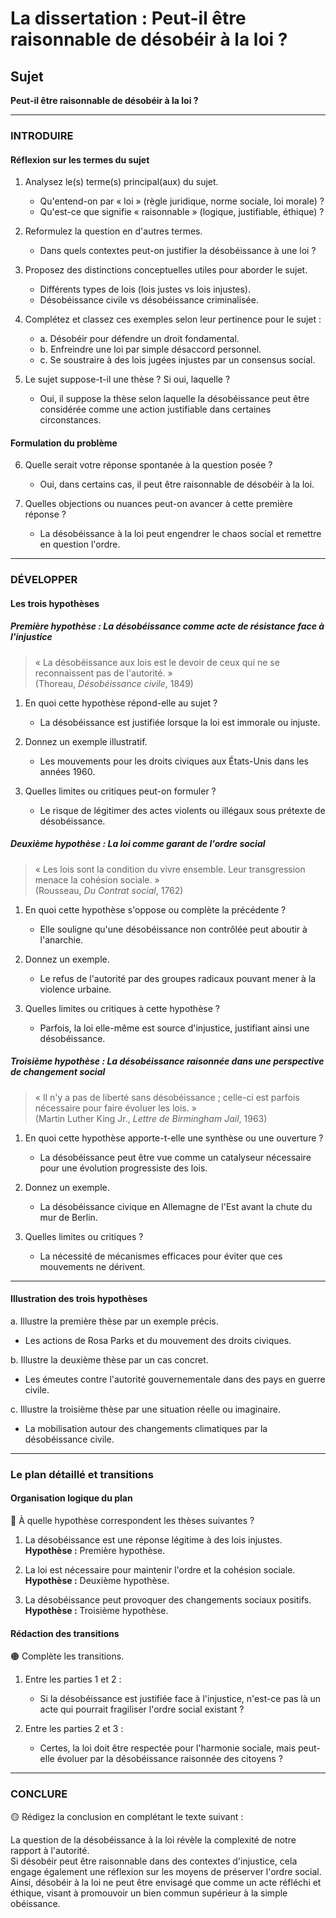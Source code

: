 # La dissertation : Peut-il être raisonnable de désobéir à la loi ?

## Sujet
**Peut-il être raisonnable de désobéir à la loi ?**

---

### INTRODUIRE

#### Réflexion sur les termes du sujet

1. Analysez le(s) terme(s) principal(aux) du sujet.  
   - Qu'entend-on par « loi » (règle juridique, norme sociale, loi morale) ?
   - Qu'est-ce que signifie « raisonnable » (logique, justifiable, éthique) ?
   
2. Reformulez la question en d'autres termes.  
   - Dans quels contextes peut-on justifier la désobéissance à une loi ?
   
3. Proposez des distinctions conceptuelles utiles pour aborder le sujet.  
   - Différents types de lois (lois justes vs lois injustes).
   - Désobéissance civile vs désobéissance criminalisée.
   
4. Complétez et classez ces exemples selon leur pertinence pour le sujet :  
   - a. Désobéir pour défendre un droit fondamental.  
   - b. Enfreindre une loi par simple désaccord personnel.  
   - c. Se soustraire à des lois jugées injustes par un consensus social.
   
5. Le sujet suppose-t-il une thèse ? Si oui, laquelle ?  
   - Oui, il suppose la thèse selon laquelle la désobéissance peut être considérée comme une action justifiable dans certaines circonstances.

#### Formulation du problème

6. Quelle serait votre réponse spontanée à la question posée ?  
   - Oui, dans certains cas, il peut être raisonnable de désobéir à la loi.

7. Quelles objections ou nuances peut-on avancer à cette première réponse ?  
   - La désobéissance à la loi peut engendrer le chaos social et remettre en question l'ordre.

---

### DÉVELOPPER

#### Les trois hypothèses

##### Première hypothèse : La désobéissance comme acte de résistance face à l'injustice

> « La désobéissance aux lois est le devoir de ceux qui ne se reconnaissent pas de l'autorité. »  
> (Thoreau, *Désobéissance civile*, 1849)

1. En quoi cette hypothèse répond-elle au sujet ?  
   - La désobéissance est justifiée lorsque la loi est immorale ou injuste.

2. Donnez un exemple illustratif.  
   - Les mouvements pour les droits civiques aux États-Unis dans les années 1960.

3. Quelles limites ou critiques peut-on formuler ?  
   - Le risque de légitimer des actes violents ou illégaux sous prétexte de désobéissance.

##### Deuxième hypothèse : La loi comme garant de l'ordre social

> « Les lois sont la condition du vivre ensemble. Leur transgression menace la cohésion sociale. »  
> (Rousseau, *Du Contrat social*, 1762)

1. En quoi cette hypothèse s'oppose ou complète la précédente ?  
   - Elle souligne qu'une désobéissance non contrôlée peut aboutir à l'anarchie.

2. Donnez un exemple.  
   - Le refus de l'autorité par des groupes radicaux pouvant mener à la violence urbaine.

3. Quelles limites ou critiques à cette hypothèse ?  
   - Parfois, la loi elle-même est source d'injustice, justifiant ainsi une désobéissance.

##### Troisième hypothèse : La désobéissance raisonnée dans une perspective de changement social

> « Il n'y a pas de liberté sans désobéissance ; celle-ci est parfois nécessaire pour faire évoluer les lois. »  
> (Martin Luther King Jr., *Lettre de Birmingham Jail*, 1963)

1. En quoi cette hypothèse apporte-t-elle une synthèse ou une ouverture ?  
   - La désobéissance peut être vue comme un catalyseur nécessaire pour une évolution progressiste des lois.

2. Donnez un exemple.  
   - La désobéissance civique en Allemagne de l'Est avant la chute du mur de Berlin.

3. Quelles limites ou critiques ?  
   - La nécessité de mécanismes efficaces pour éviter que ces mouvements ne dérivent.

---

#### Illustration des trois hypothèses

a. Illustre la première thèse par un exemple précis.  
   - Les actions de Rosa Parks et du mouvement des droits civiques.

b. Illustre la deuxième thèse par un cas concret.  
   - Les émeutes contre l'autorité gouvernementale dans des pays en guerre civile.

c. Illustre la troisième thèse par une situation réelle ou imaginaire.  
   - La mobilisation autour des changements climatiques par la désobéissance civile.

---

### Le plan détaillé et transitions

#### Organisation logique du plan

🔴 À quelle hypothèse correspondent les thèses suivantes ?

1. La désobéissance est une réponse légitime à des lois injustes.  
   **Hypothèse :** Première hypothèse.
   
2. La loi est nécessaire pour maintenir l'ordre et la cohésion sociale.  
   **Hypothèse :** Deuxième hypothèse.
   
3. La désobéissance peut provoquer des changements sociaux positifs.  
   **Hypothèse :** Troisième hypothèse.

#### Rédaction des transitions

🟠 Complète les transitions.

1. Entre les parties 1 et 2 :  
   - Si la désobéissance est justifiée face à l'injustice, n'est-ce pas là un acte qui pourrait fragiliser l'ordre social existant ?

2. Entre les parties 2 et 3 :  
   - Certes, la loi doit être respectée pour l'harmonie sociale, mais peut-elle évoluer par la désobéissance raisonnée des citoyens ?

---

### CONCLURE

🟡 Rédigez la conclusion en complétant le texte suivant :

La question de la désobéissance à la loi révèle la complexité de notre rapport à l'autorité.   
Si désobéir peut être raisonnable dans des contextes d'injustice, cela engage également une réflexion sur les moyens de préserver l'ordre social.  
Ainsi, désobéir à la loi ne peut être envisagé que comme un acte réfléchi et éthique, visant à promouvoir un bien commun supérieur à la simple obéissance.